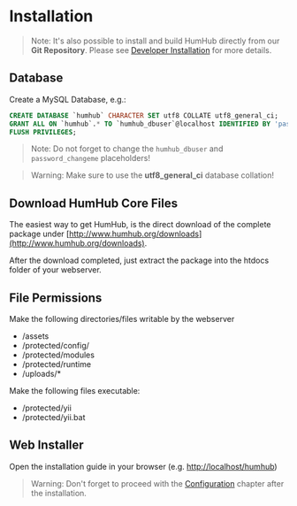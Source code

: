 Installation 
============

> Note: It's also possible to install and build HumHub directly from our **Git Repository**.
Please see [Developer Installation](../developer/git-installation.md) for more details.



Database
--------

Create a MySQL Database, e.g.:

```sql
CREATE DATABASE `humhub` CHARACTER SET utf8 COLLATE utf8_general_ci;
GRANT ALL ON `humhub`.* TO `humhub_dbuser`@localhost IDENTIFIED BY 'password_changeme';
FLUSH PRIVILEGES;
```

> Note: Do not forget to change the `humhub_dbuser` and `password_changeme` placeholders!

> Warning: Make sure to use the **utf8_general_ci** database collation!


Download HumHub Core Files
---------------------------

The easiest way to get HumHub, is the direct download of the complete package under [http://www.humhub.org/downloads](http://www.humhub.org/downloads).

After the download completed, just extract the package into the htdocs folder of your webserver.


File Permissions
----------------------------

Make the following directories/files writable by the webserver
- /assets
- /protected/config/
- /protected/modules
- /protected/runtime
- /uploads/*

Make the following files executable:
 - /protected/yii
 - /protected/yii.bat


Web Installer
-------------------

Open the installation guide in your browser (e.g. [http://localhost/humhub](http://localhost/humhub))

> Warning: Don't forget to proceed with the [Configuration](installation-configuration.md) chapter after the installation.


